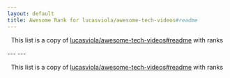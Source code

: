 ```yaml
---
layout: default
title: Awesome Rank for lucasviola/awesome-tech-videos#readme
---
```


<p align="center">
	This list is a copy of <a href="https://github.com/lucasviola/awesome-tech-videos#readme">lucasviola/awesome-tech-videos#readme</a> with ranks
</p>
---
---
<p align="center">
	This list is a copy of <a href="https://github.com/lucasviola/awesome-tech-videos#readme">lucasviola/awesome-tech-videos#readme</a> with ranks
</p>
